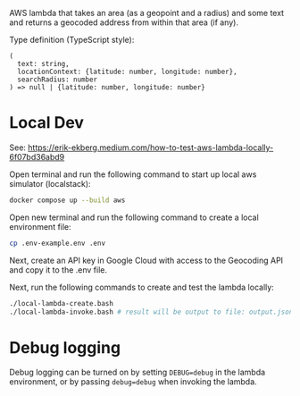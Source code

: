 AWS lambda that takes an area (as a geopoint and a radius) and some text and
returns a geocoded address from within that area (if any).

Type definition (TypeScript style):

```
(
  text: string, 
  locationContext: {latitude: number, longitude: number}, 
  searchRadius: number
) => null | {latitude: number, longitude: number}
```

# Local Dev

See:
https://erik-ekberg.medium.com/how-to-test-aws-lambda-locally-6f07bd36abd9

Open terminal and run the following command to start up local aws simulator (localstack):

```bash
docker compose up --build aws
```

Open new terminal and run the following command to create a local environment file:

```bash
cp .env-example.env .env
```

Next, create an API key in Google Cloud with access to the Geocoding API and copy it to
the .env file.

Next, run the following commands to create and test the lambda locally:

```bash
./local-lambda-create.bash
./local-lambda-invoke.bash # result will be output to file: output.json
```

# Debug logging

Debug logging can be turned on by setting `DEBUG=debug` in the lambda
environment, or by passing `debug=debug` when invoking the lambda.
